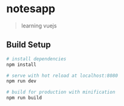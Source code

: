 # notesapp

> learning vuejs

## Build Setup

``` bash
# install dependencies
npm install

# serve with hot reload at localhost:8080
npm run dev

# build for production with minification
npm run build
```
 
